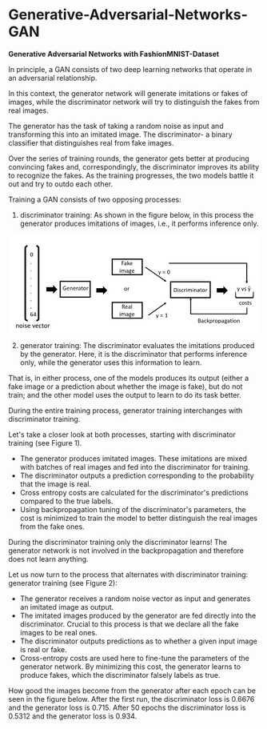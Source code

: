 # Generative-Adversarial-Networks-GAN
**Generative Adversarial Networks with FashionMNIST-Dataset**

In principle, a GAN consists of two deep learning networks that operate in an adversarial relationship.

In this context, the generator network will generate imitations or fakes of images, while the discriminator network will try to distinguish the fakes from real images.

The generator has the task of taking a random noise as input and transforming this into an imitated image. 
The discriminator- a binary classifier that distinguishes real from fake images.

Over the series of training rounds, the generator gets better at producing convincing fakes and, correspondingly, the discriminator improves its ability to recognize the fakes. As the training progresses, the two models battle it out and try to outdo each other.

Training a GAN consists of two opposing processes:
1. discriminator training:
As shown in the figure below, in this process the generator produces imitations of images, i.e., it performs inference only.


![Figure 1: overview of the discriminator training loop!](https://github.com/TalhaFilikci/Generative-Adversarial-Networks-GAN-/blob/main/figure_1.PNG?raw=true)


2. generator training:
The discriminator evaluates the imitations produced by the generator. Here, it is the discriminator that performs inference only, while the generator uses this information to learn.


That is, in either process, one of the models produces its output (either a fake image or a prediction about whether the image is fake), but do not train; and the other model uses the output to learn to do its task better.

During the entire training process, generator training interchanges with discriminator training. 

Let's take a closer look at both processes, starting with discriminator training (see Figure 1).

- The generator produces imitated images. These imitations are mixed with batches of real images and fed into the discriminator for training.
- The discriminator outputs a prediction corresponding to the probability that the image is real.
- Cross entropy costs are calculated for the discriminator's predictions compared to the true labels.
- Using backpropagation tuning of the discriminator's parameters, the cost is minimized to train the model to better distinguish the real images from the fake ones.

During the discriminator training only the discriminator learns! The generator network is not involved in the backpropagation and therefore does not learn anything.

Let us now turn to the process that alternates with discriminator training: generator training (see Figure 2):

- The generator receives a random noise vector as input and generates an imitated image as output.
- The imitated images produced by the generator are fed directly into the discriminator. Crucial to this process is that we declare all the fake images to be real ones.
- The discriminator outputs predictions as to whether a given input image is real or fake.
- Cross-entropy costs are used here to fine-tune the parameters of the generator network. By minimizing this cost, the generator learns to produce fakes, which the discriminator falsely labels as true.

How good the images become from the generator after each epoch can be seen in the figure below. After the first run, the discriminator loss is 0.6676 and the generator loss is 0.715.
After 50 epochs the discriminator loss is 0.5312 and the generator loss is 0.934.



